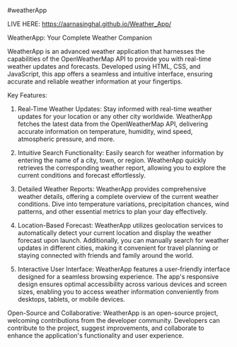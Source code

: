 #weatherApp

LIVE HERE: https://aarnasinghal.github.io/Weather_App/

WeatherApp: Your Complete Weather Companion

WeatherApp is an advanced weather application that harnesses the capabilities of the OpenWeatherMap API to provide you with real-time weather updates and forecasts. Developed using HTML, CSS, and JavaScript, this app offers a seamless and intuitive interface, ensuring accurate and reliable weather information at your fingertips.

Key Features:

1. Real-Time Weather Updates: Stay informed with real-time weather updates for your location or any other city worldwide. WeatherApp fetches the latest data from the OpenWeatherMap API, delivering accurate information on temperature, humidity, wind speed, atmospheric pressure, and more.

2. Intuitive Search Functionality: Easily search for weather information by entering the name of a city, town, or region. WeatherApp quickly retrieves the corresponding weather report, allowing you to explore the current conditions and forecast effortlessly.

3. Detailed Weather Reports: WeatherApp provides comprehensive weather details, offering a complete overview of the current weather conditions. Dive into temperature variations, precipitation chances, wind patterns, and other essential metrics to plan your day effectively.

4. Location-Based Forecast: WeatherApp utilizes geolocation services to automatically detect your current location and display the weather forecast upon launch. Additionally, you can manually search for weather updates in different cities, making it convenient for travel planning or staying connected with friends and family around the world.

5. Interactive User Interface: WeatherApp features a user-friendly interface designed for a seamless browsing experience. The app's responsive design ensures optimal accessibility across various devices and screen sizes, enabling you to access weather information conveniently from desktops, tablets, or mobile devices.

Open-Source and Collaborative: WeatherApp is an open-source project, welcoming contributions from the developer community. Developers can contribute to the project, suggest improvements, and collaborate to enhance the application's functionality and user experience.
